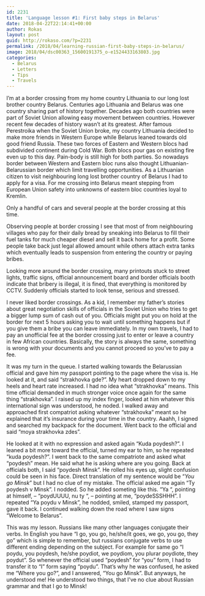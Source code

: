 ```yaml
---
id: 2231
title: 'Language lesson #1: First baby steps in Belarus'
date: 2018-04-22T22:14:41+00:00
author: Rokas
layout: post
guid: http://rokaso.com/?p=2231
permalink: /2018/04/learning-russian-first-baby-steps-in-belarus/
image: 2018/04/dsc00363_15600191375_o-e1524433163803.jpg
categories:
  - Belarus
  - Letters
  - Tips
  - Travels
---
```

I&#8217;m at a border crossing from my home country Lithuania to our long lost brother country Belarus. Centuries ago Lithuania and Belarus was one country sharing part of history together. Decades ago both countries were part of Soviet Union allowing easy movement between countries. However recent few decades of history wasn&#8217;t at its greatest. After famous Perestroika when the Soviet Union broke, my country Lithuania decided to make more friends in Western Europe while Belarus leaned towards old good friend Russia. These two forces of Eastern and Western blocs had subdivided continent during Cold War. Both blocs pour gas on existing fire even up to this day. Pain-body is still high for both parties. So nowadays border between Western and Eastern bloc runs also thought Lithuanian-Belarussian border which limit travelling opportunities. As a Lithuanian citizen to visit neighbouring long lost brother country of Belarus I had to apply for a visa. For me crossing into Belarus meant stepping from European Union safety into unknowns of eastern bloc countries loyal to Kremlin.

Only a handful of cars and several people at the border crossing at this time.

Observing people at border crossing I see that most of from neighbouring villages who pay for their daily bread by sneaking into Belarus to fill their fuel tanks for much cheaper diesel and sell it back home for a profit. Some people take back just legal allowed amount while others attach extra tanks which eventually leads to suspension from entering the country or paying bribes.

Looking more around the border crossing, many printouts stuck to street lights, traffic signs, official announcement board and border officials booth indicate that bribery is illegal, it is fined, that everything is monitored by CCTV. Suddenly officials started to look tense, serious and stressed.

I never liked border crossings. As a kid, I remember my father&#8217;s stories about great negotiation skills of officials in the Soviet Union who tries to get a bigger lump sum of cash out of you. Officials might put you on hold at the border for next 5 hours asking you to wait until something happens but if you give them a bribe you can leave immediately. In my own travels, I had to pay an unofficial fee at the border crossing just to enter or leave a country in few African countries. Basically, the story is always the same, something is wrong with your documents and you cannot proceed so you&#8217;ve to pay a fee.

It was my turn in the queue. I started walking towards the Belarussian official and gave him my passport pointing to the page where the visa is. He looked at it, and said &#8220;strakhovka gde?&#8221;. My heart dropped down to my heels and heart rate increased. I had no idea what &#8220;strakhovka&#8221; means. This time official demanded in much stronger voice once again for the same thing &#8220;strakhovka&#8221;. I raised up my index finger, looked at him whatever this international sign was understood, he noded. I walked away and approached first compatriot asking whatever &#8220;strakhovka&#8221; meant so he explained that it&#8217;s insurance during your time in the country. Aaahh, I signed and searched my backpack for the document. Went back to the official and said &#8220;moya strakhovka zdes&#8221;.

He looked at it with no expression and asked again &#8220;Kuda poydesh?&#8221;. I leaned a bit more toward the official, turned my ear to him, so he repeated &#8220;kuda poydesh?&#8221;. I went back to the same compatriote and asked what &#8220;poydesh&#8221; mean. He said what he is asking where are you going. Back at officials both, I said &#8220;poydesh Minsk&#8221;. He rolled his eyes up, slight confusion could be seen in his face. Direct translation of my sentence would be &#8220;_You go Minsk_&#8221; but I had no clue of my mistake. The official asked me again &#8220;Ty poydesh v Minsk&#8221;. I nodded. So he added someting like this. &#8220;Ya &#8220;, pointing at himself, &#8211; &#8220;poydUUUU, nu ty &#8220;, &#8211; pointing at me, &#8220;poydeSSSHHH&#8221;. I repeated &#8220;Ya poydu v Minsk&#8221;, he nodded, smiled, stamped my passport, gave it back. I continued walking down the road where I saw signs &#8220;Welcome to Belarus&#8221;.

This was my lesson. Russians like many other languages conjugate their verbs. In English you have &#8220;I go, you go, he/she/it goes, we go, you go, they go&#8221; which is simple to remember, but russians conjugate verbs to use different ending depending on the subject. For example for same go &#8220;I poydu, you poydesh, he/she poydiot, we poydiom, you plurar poydiote, they poydut&#8221;. So whenever the official used &#8220;poydesh&#8221; for &#8220;you&#8221; form, I had to transfer it to &#8220;I&#8221; form saying &#8220;poydu&#8221;. That&#8217;s why he was confused, he asked me &#8220;Where you go?&#8221;, and I answered, &#8220;You go Minsk&#8221;. But anyways, he understood me! He understood two things, that I&#8217;ve no clue about Russian grammar and that I go to Minsk!
